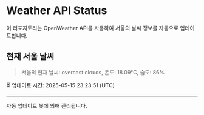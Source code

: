 
# Weather API Status

이 리포지토리는 OpenWeather API를 사용하여 서울의 날씨 정보를 자동으로 업데이트합니다.

## 현재 서울 날씨
> 서울의 현재 날씨: overcast clouds, 온도: 18.09°C, 습도: 86%

⏳ 업데이트 시간: 2025-05-15 23:23:51 (UTC)

---
자동 업데이트 봇에 의해 관리됩니다.
